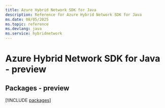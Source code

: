 ```yaml
---
title: Azure Hybrid Network SDK for Java
description: Reference for Azure Hybrid Network SDK for Java
ms.date: 08/05/2025
ms.topic: reference
ms.devlang: java
ms.service: hybridnetwork
---
```

# Azure Hybrid Network SDK for Java - preview
## Packages - preview
[!INCLUDE [packages](hybrid-network-index.md)]